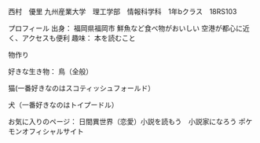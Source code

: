西村　優里
九州産業大学　理工学部　情報科学科　1年bクラス　18RS103

プロフィール
出身：
福岡県福岡市
鮮魚など食べ物がおいしい
空港が都心に近く、アクセスも便利
趣味：
本を読むこと

物作り

好きな生き物：
鳥（全般）

猫(一番好きなのはスコティッシュフォールド）

犬（一番好きなのはトイプードル）

お気に入りのページ：
日間異世界（恋愛）小説を読もう　小説家になろう
ポケモンオフィシャルサイト
